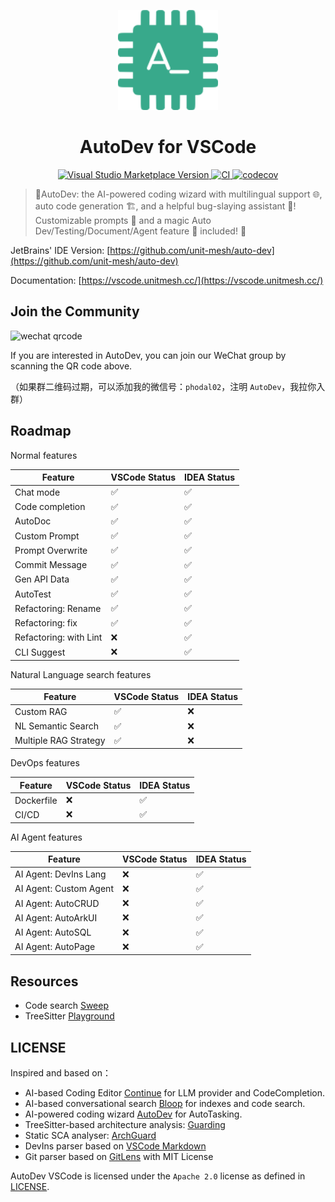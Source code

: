 <p align="center">
  <img src="media/pluginIcon.png" width="160px" height="160px"  alt="logo" />
</p>
<h1 align="center">AutoDev for VSCode</h1>
<p align="center">
    <a href="https://marketplace.visualstudio.com/items?itemName=Phodal.autodev">
        <img src="https://img.shields.io/visual-studio-marketplace/v/Phodal.autodev" alt="Visual Studio Marketplace Version" />
    </a>
    <a href="https://github.com/unit-mesh/auto-dev-vscode/actions/workflows/ci.yml">
        <img src="https://github.com/unit-mesh/auto-dev-vscode/actions/workflows/ci.yml/badge.svg" alt="CI" />
    </a>
    <a href="https://codecov.io/gh/unit-mesh/auto-dev-vscode">
        <img src="https://codecov.io/gh/unit-mesh/auto-dev-vscode/graph/badge.svg?token=2i07qhIqQh" alt="codecov" />
    </a>
</p>

> 🧙‍AutoDev: the AI-powered coding wizard with multilingual support 🌐, auto code generation 🏗️, and a helpful
> bug-slaying assistant 🐞! Customizable prompts 🎨 and a magic Auto Dev/Testing/Document/Agent feature 🧪 included! 🚀

JetBrains' IDE Version: [https://github.com/unit-mesh/auto-dev](https://github.com/unit-mesh/auto-dev)

Documentation: [https://vscode.unitmesh.cc/](https://vscode.unitmesh.cc/)

## Join the Community

<img src="https://unitmesh.cc/images/qrcode.jpg" height="400px" alt="wechat qrcode" />

If you are interested in AutoDev, you can join our WeChat group by scanning the QR code above.

（如果群二维码过期，可以添加我的微信号：`phodal02`，注明 `AutoDev`，我拉你入群）

## Roadmap

Normal features

| Feature                | VSCode Status | IDEA Status |
|------------------------|---------------|-------------|
| Chat mode              | ✅             | ✅           |
| Code completion        | ✅             | ✅           |
| AutoDoc                | ✅             | ✅           |
| Custom Prompt          | ✅             | ✅           |
| Prompt Overwrite       | ✅             | ✅           |
| Commit Message         | ✅             | ✅           |
| Gen API Data           | ✅             | ✅           |
| AutoTest               | ✅             | ✅           |
| Refactoring: Rename    | ✅             | ✅           |
| Refactoring: fix       | ✅             | ✅           |
| Refactoring: with Lint | ❌             | ✅           |
| CLI Suggest            | ❌             | ✅           |

Natural Language search features

| Feature                | VSCode Status | IDEA Status |
|------------------------|---------------|-------------|
| Custom RAG             | ✅             | ❌           |
| NL Semantic Search     | ✅             | ❌           |
| Multiple RAG Strategy  | ✅             | ❌           |

DevOps features

| Feature                | VSCode Status | IDEA Status |
|------------------------|---------------|-------------|
| Dockerfile             | ❌             | ✅           |
| CI/CD                  | ❌             | ✅           |

AI Agent features

| Feature                | VSCode Status | IDEA Status |
|------------------------|---------------|-------------|
| AI Agent: DevIns Lang  | ❌             | ✅           |
| AI Agent: Custom Agent | ❌             | ✅           |
| AI Agent: AutoCRUD     | ❌             | ✅           |
| AI Agent: AutoArkUI    | ❌             | ✅           |
| AI Agent: AutoSQL      | ❌             | ✅           |
| AI Agent: AutoPage     | ❌             | ✅           |

## Resources

- Code search [Sweep](https://github.com/sweepai/sweep)
- TreeSitter [Playground](https://tree-sitter.github.io/tree-sitter/playground)

## LICENSE

Inspired and based on：

- AI-based Coding Editor [Continue](https://github.com/continuedev/continue) for LLM provider and CodeCompletion.
- AI-based conversational search [Bloop](https://github.com/BloopAI/bloop) for indexes and code search.
- AI-powered coding wizard [AutoDev](https://github.com/unit-mesh/auto-dev) for AutoTasking.
- TreeSitter-based architecture analysis: [Guarding](https://github.com/modernizing/guarding)
- Static SCA analyser: [ArchGuard](https://github.com/archguard/archguard)
- DevIns parser based
  on [VSCode Markdown](https://github.com/microsoft/vscode/blob/main/extensions/markdown-basics/syntaxes/markdown.tmLanguage.json)
- Git parser based on [GitLens](https://github.com/gitkraken/vscode-gitlens) with MIT License

AutoDev VSCode is licensed under the `Apache 2.0` license as defined in [LICENSE](./LICENSE).
